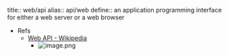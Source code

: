 title:: web/api
alias:: api/web
define::  an application programming interface for either a web server or a web browser

- Refs
  - [Web API - Wikipedia](https://en.wikipedia.org/wiki/Web_API)
    - ![image.png](../assets/wiki/image_1668337528771_0.png)